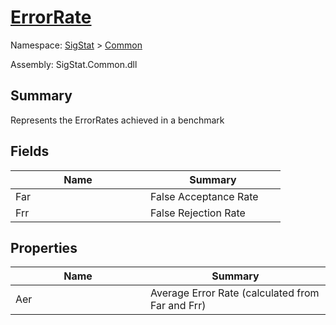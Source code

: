 # [ErrorRate](./ErrorRate.md)

Namespace: [SigStat]() > [Common](./README.md)

Assembly: SigStat.Common.dll

## Summary
Represents the ErrorRates achieved in a benchmark

## Fields

| Name | Summary | 
| --- | --- | 
| Far<div style="width: 200px">| False Acceptance Rate<div style="width: 200px">| <br>
| Frr<div style="width: 200px">| False Rejection Rate<div style="width: 200px">| <br>


## Properties

| Name | Summary | 
| --- | --- | 
| Aer<div style="width: 200px">| Average Error Rate (calculated from Far and Frr)<div style="width: 200px">| <br>


